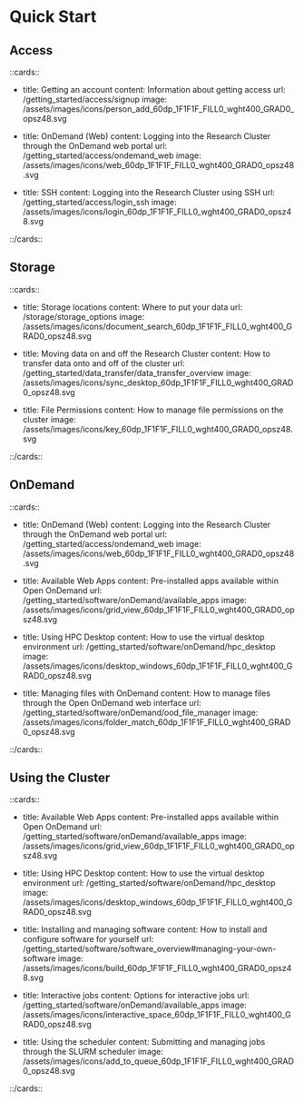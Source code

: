 # Quick Start

## Access


::cards::

- title: Getting an account
  content: Information about getting access
  url: /getting_started/access/signup
  image: /assets/images/icons/person_add_60dp_1F1F1F_FILL0_wght400_GRAD0_opsz48.svg

- title: OnDemand (Web)
  content: Logging into the Research Cluster through the OnDemand web portal
  url: /getting_started/access/ondemand_web
  image: /assets/images/icons/web_60dp_1F1F1F_FILL0_wght400_GRAD0_opsz48.svg

- title: SSH
  content: Logging into the Research Cluster using SSH
  url: /getting_started/access/login_ssh
  image: /assets/images/icons/login_60dp_1F1F1F_FILL0_wght400_GRAD0_opsz48.svg

::/cards::


## Storage


::cards::


- title: Storage locations
  content: Where to put your data
  url: /storage/storage_options
  image: /assets/images/icons/document_search_60dp_1F1F1F_FILL0_wght400_GRAD0_opsz48.svg

- title: Moving data on and off the Research Cluster
  content: How to transfer data onto and off of the cluster
  url: /getting_started/data_transfer/data_transfer_overview
  image: /assets/images/icons/sync_desktop_60dp_1F1F1F_FILL0_wght400_GRAD0_opsz48.svg

- title: File Permissions
  content: How to manage file permissions on the cluster
  image: /assets/images/icons/key_60dp_1F1F1F_FILL0_wght400_GRAD0_opsz48.svg

::/cards::

## OnDemand


::cards::

- title: OnDemand (Web)
  content: Logging into the Research Cluster through the OnDemand web portal
  url: /getting_started/access/ondemand_web
  image: /assets/images/icons/web_60dp_1F1F1F_FILL0_wght400_GRAD0_opsz48.svg

- title: Available Web Apps
  content: Pre-installed apps available within Open OnDemand
  url: /getting_started/software/onDemand/available_apps
  image: /assets/images/icons/grid_view_60dp_1F1F1F_FILL0_wght400_GRAD0_opsz48.svg

- title: Using HPC Desktop
  content: How to use the virtual desktop environment
  url: /getting_started/software/onDemand/hpc_desktop
  image: /assets/images/icons/desktop_windows_60dp_1F1F1F_FILL0_wght400_GRAD0_opsz48.svg

- title: Managing files with OnDemand
  content: How to manage files through the Open OnDemand web interface
  url: /getting_started/software/onDemand/ood_file_manager
  image: /assets/images/icons/folder_match_60dp_1F1F1F_FILL0_wght400_GRAD0_opsz48.svg

::/cards::


## Using the Cluster

::cards::


- title: Available Web Apps
  content: Pre-installed apps available within Open OnDemand
  url: /getting_started/software/onDemand/available_apps
  image: /assets/images/icons/grid_view_60dp_1F1F1F_FILL0_wght400_GRAD0_opsz48.svg

- title: Using HPC Desktop
  content: How to use the virtual desktop environment
  url: /getting_started/software/onDemand/hpc_desktop
  image: /assets/images/icons/desktop_windows_60dp_1F1F1F_FILL0_wght400_GRAD0_opsz48.svg

- title: Installing and managing software
  content: How to install and configure software for yourself
  url: /getting_started/software/software_overview#managing-your-own-software
  image: /assets/images/icons/build_60dp_1F1F1F_FILL0_wght400_GRAD0_opsz48.svg

- title: Interactive jobs
  content: Options for interactive jobs
  url: /getting_started/software/onDemand/available_apps
  image: /assets/images/icons/interactive_space_60dp_1F1F1F_FILL0_wght400_GRAD0_opsz48.svg

- title: Using the scheduler
  content: Submitting and managing jobs through the SLURM scheduler
  image: /assets/images/icons/add_to_queue_60dp_1F1F1F_FILL0_wght400_GRAD0_opsz48.svg

::/cards::

